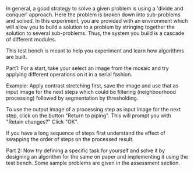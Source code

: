 In general, a good strategy to solve a given problem is using a 'divide and conquer' approach. Here the problem is broken down into sub-problems and solved. In this experiment, you are provided with an environment which will allow you to build a solution to a problem by stringing together the solution to several sub-problems. Thus, the system you build is a cascade of different modules.

This test bench is meant to help you experiment and learn how algorithms are built.

Part1: For a start, take your select an image from the mosaic and try applying different operations on it in a serial fashion.

Example: Apply contrast stretching first, save the image and use that as input image for the next steps which could be filtering (neighbourhood processing) followed by segmentation by thresholding.

To use the output image of a processing step as input image for the next step, click on the button "Return to piping". This will prompt you with "Retain changes?" Click "OK".

If you have a long sequence of steps first understand the effect of swapping the order of steps on the processed result.

Part 2: Now try defining a specific task for yourself and solve it by designing an algorithm for the same on paper and implementing it using the test bench. Some sample problems are given in the assessment section.